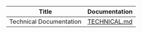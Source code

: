 | Title | Documentation |
|-------|---------------|
| Technical Documentation | [TECHNICAL.md](https://github.com/TGM-HIT/syt5-gek1051-mobile-application-shopstorm/blob/main/doc/TECHNICAL.md) |
